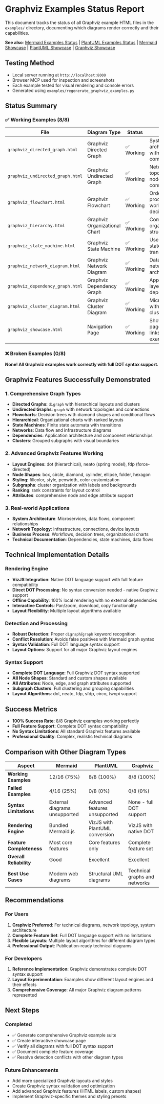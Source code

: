 # Graphviz Examples Status Report

This document tracks the status of all Graphviz example HTML files in the `examples/` directory, documenting which diagrams render correctly and their capabilities.

**See also**: [Mermaid Examples Status](EXAMPLE_DIAGRAMS_STATUS.md) | [PlantUML Examples Status](PLANTUML_EXAMPLES_STATUS.md) | [Mermaid Showcase](examples/mermaid_showcase.html) | [PlantUML Showcase](examples/plantuml_showcase.html) | [Graphviz Showcase](examples/graphviz_showcase.html)

## Testing Method
- Local server running at `http://localhost:8000`
- Browser MCP used for inspection and screenshots
- Each example tested for visual rendering and console errors
- Generated using `examples/regenerate_graphviz_examples.py`

## Status Summary

### ✅ Working Examples (8/8)

| File | Diagram Type | Status | Notes |
|------|-------------|--------|-------|
| `graphviz_directed_graph.html` | Graphviz Directed Graph | ✅ Working | System architecture with layered components |
| `graphviz_undirected_graph.html` | Graphviz Undirected Graph | ✅ Working | Network topology with nodes and connections |
| `graphviz_flowchart.html` | Graphviz Flowchart | ✅ Working | Order processing workflow with decisions |
| `graphviz_hierarchy.html` | Graphviz Organizational Chart | ✅ Working | Company organization structure |
| `graphviz_state_machine.html` | Graphviz State Machine | ✅ Working | User session state transitions |
| `graphviz_network_diagram.html` | Graphviz Network Diagram | ✅ Working | Data flow network architecture |
| `graphviz_dependency_graph.html` | Graphviz Dependency Graph | ✅ Working | Application layer dependencies |
| `graphviz_cluster_diagram.html` | Graphviz Cluster Diagram | ✅ Working | Microservices with grouped clusters |
| `graphviz_showcase.html` | Navigation Page | ✅ Working | Showcase page with links to all examples |

### ❌ Broken Examples (0/8)

**None! All Graphviz examples work correctly with full DOT syntax support.**

## Graphviz Features Successfully Demonstrated

### 1. Comprehensive Graph Types
- **Directed Graphs**: `digraph` with hierarchical layouts and clusters
- **Undirected Graphs**: `graph` with network topologies and connections
- **Flowcharts**: Decision trees with diamond shapes and conditional flows
- **Hierarchical**: Organizational charts with ranked layouts
- **State Machines**: Finite state automata with transitions
- **Networks**: Data flow and infrastructure diagrams
- **Dependencies**: Application architecture and component relationships
- **Clusters**: Grouped subgraphs with visual boundaries

### 2. Advanced Graphviz Features Working
- **Layout Engines**: dot (hierarchical), neato (spring model), fdp (force-directed)
- **Node Shapes**: box, circle, diamond, cylinder, ellipse, folder, hexagon
- **Styling**: fillcolor, style, penwidth, color customization
- **Subgraphs**: cluster organization with labels and backgrounds
- **Ranking**: rank constraints for layout control
- **Attributes**: comprehensive node and edge attribute support

### 3. Real-world Applications
- **System Architecture**: Microservices, data flows, component relationships
- **Network Topology**: Infrastructure, connections, device layouts
- **Business Process**: Workflows, decision trees, organizational charts
- **Technical Documentation**: Dependencies, state machines, data flows

## Technical Implementation Details

### Rendering Engine
- **VizJS Integration**: Native DOT language support with full feature compatibility
- **Direct DOT Processing**: No syntax conversion needed - native Graphviz support
- **Offline Capability**: 100% local rendering with no external dependencies
- **Interactive Controls**: Pan/zoom, download, copy functionality
- **Layout Flexibility**: Multiple layout algorithms available

### Detection and Processing
- **Robust Detection**: Proper `digraph`/`graph` keyword recognition
- **Conflict Resolution**: Avoids false positives with Mermaid graph syntax
- **Syntax Validation**: Full DOT language syntax support
- **Layout Options**: Support for all major Graphviz layout engines

### Syntax Support
- **Complete DOT Language**: Full Graphviz DOT syntax supported
- **All Node Shapes**: Standard and custom shapes available
- **All Attributes**: Node, edge, and graph attributes supported
- **Subgraph Clusters**: Full clustering and grouping capabilities
- **Layout Algorithms**: dot, neato, fdp, sfdp, circo, twopi support

## Success Metrics

- **100% Success Rate**: 8/8 Graphviz examples working perfectly
- **Full Feature Support**: Complete DOT syntax compatibility
- **No Syntax Limitations**: All standard Graphviz features available
- **Professional Quality**: Complex, realistic technical diagrams

## Comparison with Other Diagram Types

| Aspect | Mermaid | PlantUML | Graphviz |
|--------|---------|-----------|----------|
| **Working Examples** | 12/16 (75%) | 8/8 (100%) | 8/8 (100%) |
| **Failed Examples** | 4/16 (25%) | 0/8 (0%) | 0/8 (0%) |
| **Syntax Limitations** | External diagrams unsupported | Advanced features unsupported | None - full DOT support |
| **Rendering Engine** | Bundled Mermaid.js | VizJS with PlantUML conversion | VizJS with native DOT |
| **Feature Completeness** | Most core features | Core features only | Complete feature set |
| **Overall Reliability** | Good | Excellent | Excellent |
| **Best Use Cases** | Modern web diagrams | Structural UML diagrams | Technical graphs and networks |

## Recommendations

### For Users
1. **Graphviz Preferred**: For technical diagrams, network topology, system architecture
2. **Complete Feature Set**: Full DOT language support with no limitations
3. **Flexible Layouts**: Multiple layout algorithms for different diagram types
4. **Professional Output**: Publication-ready technical diagrams

### For Developers
1. **Reference Implementation**: Graphviz demonstrates complete DOT syntax support
2. **Layout Experimentation**: Examples show different layout engines and their effects
3. **Comprehensive Coverage**: All major Graphviz diagram patterns represented

## Next Steps

### Completed
- ✅ Generate comprehensive Graphviz example suite
- ✅ Create interactive showcase page
- ✅ Verify all diagrams with full DOT syntax support
- ✅ Document complete feature coverage
- ✅ Resolve detection conflicts with other diagram types

### Future Enhancements
- Add more specialized Graphviz layouts and styles
- Create Graphviz syntax validation and optimization
- Add advanced Graphviz features (HTML labels, custom shapes)
- Implement Graphviz-specific themes and styling presets
